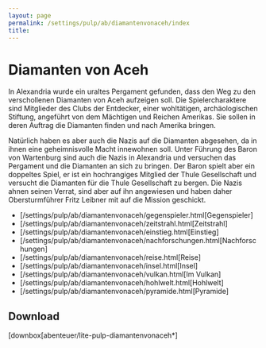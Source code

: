 ```yaml
---
layout: page
permalink: /settings/pulp/ab/diamantenvonaceh/index
title: 
---
```


# Diamanten von Aceh

In Alexandria wurde ein uraltes Pergament gefunden, dass den Weg zu den verschollenen Diamanten von Aceh aufzeigen soll. Die Spielercharaktere sind Mitglieder des Clubs der Entdecker, einer wohltätigen, archäologischen Stiftung, angeführt von dem Mächtigen und Reichen Amerikas. Sie sollen in deren Auftrag die Diamanten finden und nach Amerika bringen.

Natürlich haben es aber auch die Nazis auf die Diamanten abgesehen, da in ihnen eine geheimnisvolle Macht innewohnen soll. Unter Führung des Baron von Wartenburg sind auch die Nazis in Alexandria und versuchen das Pergament und die Diamanten an sich zu bringen. Der Baron spielt aber ein doppeltes Spiel, er ist ein hochrangiges Mitglied der Thule Gesellschaft und versucht die Diamanten für die Thule Gesellschaft zu bergen. Die Nazis ahnen seinen Verrat, sind aber auf ihn angewiesen und haben daher Obersturmführer Fritz Leibner mit auf die Mission geschickt.

- [/settings/pulp/ab/diamantenvonaceh/gegenspieler.html[Gegenspieler]
- [/settings/pulp/ab/diamantenvonaceh/zeitstrahl.html[Zeitstrahl]
- [/settings/pulp/ab/diamantenvonaceh/einstieg.html[Einstieg]
- [/settings/pulp/ab/diamantenvonaceh/nachforschungen.html[Nachforschungen]
- [/settings/pulp/ab/diamantenvonaceh/reise.html[Reise]
- [/settings/pulp/ab/diamantenvonaceh/insel.html[Insel]
- [/settings/pulp/ab/diamantenvonaceh/vulkan.html[Im Vulkan]
- [/settings/pulp/ab/diamantenvonaceh/hohlwelt.html[Hohlwelt]
- [/settings/pulp/ab/diamantenvonaceh/pyramide.html[Pyramide]

## Download

[downbox[abenteuer/lite-pulp-diamantenvonaceh*]
